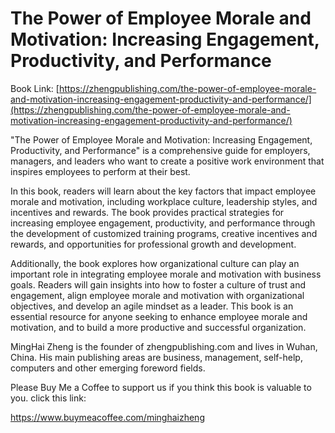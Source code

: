 # The Power of Employee Morale and Motivation: Increasing Engagement, Productivity, and Performance

Book Link: [https://zhengpublishing.com/the-power-of-employee-morale-and-motivation-increasing-engagement-productivity-and-performance/](https://zhengpublishing.com/the-power-of-employee-morale-and-motivation-increasing-engagement-productivity-and-performance/)

"The Power of Employee Morale and Motivation: Increasing Engagement, Productivity, and Performance" is a comprehensive guide for employers, managers, and leaders who want to create a positive work environment that inspires employees to perform at their best.

In this book, readers will learn about the key factors that impact employee morale and motivation, including workplace culture, leadership styles, and incentives and rewards. The book provides practical strategies for increasing employee engagement, productivity, and performance through the development of customized training programs, creative incentives and rewards, and opportunities for professional growth and development.

Additionally, the book explores how organizational culture can play an important role in integrating employee morale and motivation with business goals. Readers will gain insights into how to foster a culture of trust and engagement, align employee morale and motivation with organizational objectives, and develop an agile mindset as a leader. This book is an essential resource for anyone seeking to enhance employee morale and motivation, and to build a more productive and successful organization.

MingHai Zheng is the founder of zhengpublishing.com and lives in Wuhan, China. His main publishing areas are business, management, self-help, computers and other emerging foreword fields.

Please Buy Me a Coffee to support us if you think this book is valuable to you. click this link:

https://www.buymeacoffee.com/minghaizheng
